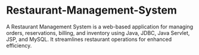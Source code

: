 # Restaurant-Management-System
A Restaurant Management System is a web-based application for managing orders, reservations, billing, and inventory using Java, JDBC, Java Servlet, JSP, and MySQL. It streamlines restaurant operations for enhanced efficiency.

